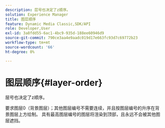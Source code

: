 ```yaml
---
description: 层号也决定了z顺序。
solution: Experience Manager
title: 图层顺序
feature: Dynamic Media Classic,SDK/API
role: Developer,User
exl-id: 3a8fdd55-6ac1-4bc9-935d-188ee60946d9
source-git-commit: 790ce3aa4e9aadc019d17e663fc93d7c69772b23
workflow-type: tm+mt
source-wordcount: '66'
ht-degree: 0%

---
```


# 图层顺序{#layer-order}

层号也决定了z顺序。

要求图层0（背景图层）；其他图层编号不需要连续，并且按图层编号的升序在背景图层上方绘制。 具有最高图层编号的图层将渲染到顶部，且永远不会被其他图层遮挡。
